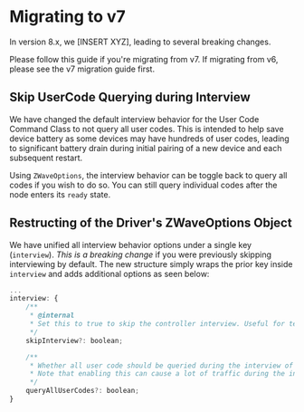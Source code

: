 # Migrating to v7

In version 8.x, we [INSERT XYZ], leading to several breaking changes.

Please follow this guide if you're migrating from v7. If migrating from v6, please see the v7 migration guide first.

## Skip UserCode Querying during Interview

We have changed the default interview behavior for the User Code Command Class to not query all user codes. This is intended to help save device battery as some devices may have hundreds of user codes, leading to significant battery drain during initial pairing of a new device and each subsequent restart.

Using `ZWaveOptions`, the interview behavior can be toggle back to query all codes if you wish to do so. You can still query individual codes after the node enters its `ready` state.

## Restructing of the Driver's ZWaveOptions Object

We have unified all interview behavior options under a single key (`interview`). _This is a breaking change_ if you were previously skipping interviewing by default. The new structure simply wraps the prior key inside `interview` and adds additional options as seen below:

```javascript
...
interview: {
    /**
     * @internal
     * Set this to true to skip the controller interview. Useful for testing purposes
     */
    skipInterview?: boolean;

    /**
     * Whether all user code should be queried during the interview of the UserCode CC.
     * Note that enabling this can cause a lot of traffic during the interview.
     */
    queryAllUserCodes?: boolean;
}

```
